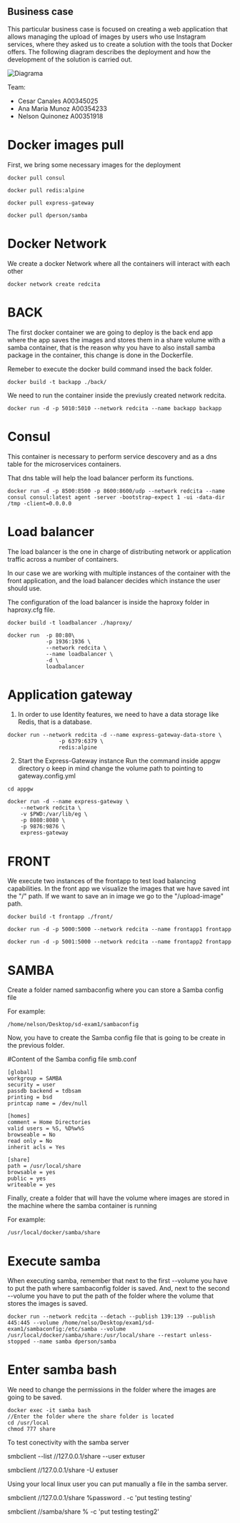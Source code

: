 ## Business case

This particular business case is focused on creating a web application that allows managing the upload of images by users who use Instagram services, where they asked us to create a solution with the tools that Docker offers. The following diagram describes the deployment and how the development of the solution is carried out.

![Diagrama](imagefiles/diagrama.png)

Team:
- Cesar Canales A00345025
- Ana Maria Munoz A00354233
- Nelson Quinonez A00351918

# Docker images pull

First, we bring some necessary images for the deployment

```
docker pull consul
```

```
docker pull redis:alpine
```

```
docker pull express-gateway
```

```
docker pull dperson/samba
```

# Docker Network
We create a docker Network where all the containers will interact with each other

```
docker network create redcita
```

# BACK

The first docker container we are going to deploy is the back end app where the app saves the images and stores them in a share volume with a samba container, that is the reason why you have to also install samba package in the container, this change is done in the Dockerfile.

Remeber to execute the docker build command insed the back folder.

```
docker build -t backapp ./back/
```

We need to run the container inside the previusly created network redcita.

```
docker run -d -p 5010:5010 --network redcita --name backapp backapp
```

# Consul

This container is necessary to perform service descovery and as a dns table for the microservices containers.

That dns table will help the load balancer perform its functions.

```
docker run -d -p 8500:8500 -p 8600:8600/udp --network redcita --name consul consul:latest agent -server -bootstrap-expect 1 -ui -data-dir /tmp -client=0.0.0.0
```

# Load balancer

The load balancer is the one in charge of distributing network or application traffic across a number of containers.

In our case we are working with multiple instances of the container with the front application, and the load balancer decides which instance the user should use.

The configuration of the load balancer is inside the haproxy folder in haproxy.cfg file.

```
docker build -t loadbalancer ./haproxy/

docker run  -p 80:80\
            -p 1936:1936 \
            --network redcita \
            --name loadbalancer \
            -d \
            loadbalancer
```

# Application gateway

1. In order to use Identity features, we need to have a data storage like Redis, that is a database.

```
docker run --network redcita -d --name express-gateway-data-store \
                -p 6379:6379 \
                redis:alpine
```

2. Start the Express-Gateway instance
Run the command inside appgw directory o keep in mind change the volume path to pointing to gateway.config.yml

```
cd appgw
```

```
docker run -d --name express-gateway \
    --network redcita \
    -v $PWD:/var/lib/eg \
    -p 8080:8080 \
    -p 9876:9876 \
    express-gateway
```

# FRONT

We execute two instances of the frontapp to test load balancing capabilities.
In the front app we visualize the images that we have saved int the "/" path. If we want to save an in image we go to the "/upload-image" path.

```
docker build -t frontapp ./front/

docker run -d -p 5000:5000 --network redcita --name frontapp1 frontapp

docker run -d -p 5001:5000 --network redcita --name frontapp2 frontapp
```

# SAMBA

Create a folder named sambaconfig where you can store a Samba config file

For example:
```
/home/nelson/Desktop/sd-exam1/sambaconfig
```

Now, you have to create the Samba config file that is going to be create in the previous folder.

#Content of the Samba config file smb.conf

```
[global]
workgroup = SAMBA
security = user
passdb backend = tdbsam
printing = bsd
printcap name = /dev/null

[homes]
comment = Home Directories
valid users = %S, %D%w%S
browseable = No
read only = No
inherit acls = Yes

[share]
path = /usr/local/share
browsable = yes
public = yes
writeable = yes
```

Finally, create a folder that will have the volume where images are stored in the machine where the samba container is running

For example:
```
/usr/local/docker/samba/share
```

# Execute samba

When executing samba, remember that next to the first --volume you have to put the path where sambaconfig folder is saved. And, next to the second --volume you have to put the path of the folder where the volume that stores the images is saved.

```
docker run --network redcita --detach --publish 139:139 --publish 445:445 --volume /home/nelso/Desktop/exam1/sd-exam1/sambaconfig:/etc/samba --volume /usr/local/docker/samba/share:/usr/local/share --restart unless-stopped --name samba dperson/samba
```

# Enter samba bash

We need to change the permissions in the folder where the images are going to be saved.

```
docker exec -it samba bash
//Enter the folder where the share folder is located
cd /usr/local
chmod 777 share
```

To test conectivity with the samba server 

smbclient --list //127.0.0.1/share --user extuser

smbclient //127.0.0.1/share -U extuser

Using your local linux user you can put manually a file in the samba server.

smbclient //127.0.0.1/share %password . -c 'put testing testing'

smbclient //samba/share % -c 'put testing testing2'
